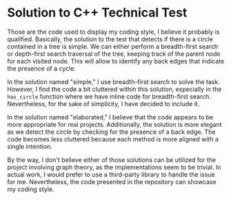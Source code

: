 
# Solution to C++ Technical Test

Those are the code used to display my coding style, I believe it probably is qualified. Basically, the solution to the test that detects if there is a circle contained in a tree is simple. We can either perform a breadth-first search or depth-first search traversal of the tree, keeping track of the parent node for each visited node. This will allow to identify any back edges that indicate the presence of a cycle.
 
In the solution named "simple," I use breadth-first search to solve the task. However, I find the code a bit cluttered within this solution, especially in the `has_circle` function where we have inline code for breadth-first search. Nevertheless, for the sake of simplicity, I have decided to include it.

In the solution named "elaborated," I believe that the code appears to be more appropriate for real projects. Additionally, the solution is more elegant as we detect the circle by checking for the presence of a back edge. The code becomes less cluttered because each method is more aligned with a single intention.

By the way, I don't believe either of those solutions can be utilized for the project involving graph theory, as the implementations seem to be trivial. In actual work, I would prefer to use a third-party library to handle the issue for me. Nevertheless, the code presented in the repository can showcase my coding style.
